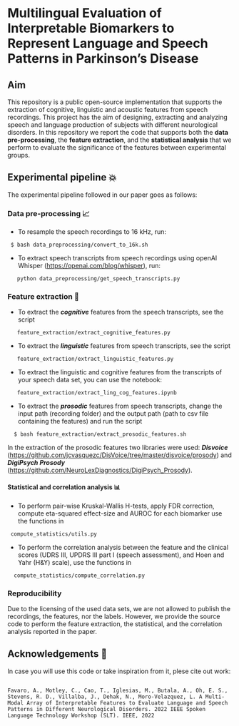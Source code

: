 # Multilingual Evaluation of Interpretable Biomarkers to Represent Language and Speech Patterns in Parkinson’s Disease

## Aim 

This repository is a public open-source implementation that supports the extraction of cognitive, linguistic and acoustic features from speech recordings. This project has the aim of designing, extracting and analyzing speech and language production of subjects with different neurological disorders. 
In this repository we report the code that supports both the **data pre-processing**, the **feature extraction**, and the **statistical analysis** that we perform to evaluate the significance of the features between experimental groups.


## Experimental pipeline 💥

The experimental pipeline followed in our paper goes as follows:

### Data pre-processing 📈

   - To resample the speech recordings to 16 kHz, run:

  ``` 
   $ bash data_preprocessing/convert_to_16k.sh
 
  ```
   - To extract speech transcripts from speech recordings using openAI Whisper (https://openai.com/blog/whisper), run:

   ```
      python data_preprocessing/get_speech_transcripts.py
   ```

### Feature extraction 🔨

   - To extract the ***cognitive*** features from the speech transcripts, see the script

   ``` 
      feature_extraction/extract_cognitive_features.py
  ```
   - To extract the ***linguistic*** features from speech transcripts, see the script

  ```
     feature_extraction/extract_linguistic_features.py
  ```
   - To extract the linguistic and cognitive features from the transcripts of your speech data set, you can use the notebook:

  ``` 
     feature_extraction/extract_ling_cog_features.ipynb
  ```
   - To extract the ***prosodic*** features from speech transcripts, change the input path (recording folder) and the output path (path to csv file containing the features) and run the script 

  ```
    $ bash feature_extraction/extract_prosodic_features.sh 
  ```
   In the extraction of the prosodic features two libraries were used: ***Disvoice*** (https://github.com/jcvasquezc/DisVoice/tree/master/disvoice/prosody) and ***DigiPsych Prosody*** (https://github.com/NeuroLexDiagnostics/DigiPsych_Prosody). 

#### Statistical and correlation analysis 📊

   - To perform pair-wise Kruskal-Wallis H-tests, apply FDR correction, compute eta-squared effect-size and AUROC for each biomarker use the functions in 
  ```
   compute_statistics/utils.py
   ```
   
   - To perform the correlation analysis between the feature and the clinical scores (UDRS III, UPDRS III part I (speech assessment), and Hoen and Yahr (H\&Y) scale), use the functions in  
  ``` 
    compute_statistics/compute_correlation.py
   ```
   
### Reproducibility

Due to the licensing of the used data sets, we are not allowed to publish the recordings, the features, nor the labels. However, we provide the source code to perform the feature extraction, the statistical, and the correlation analysis reported in the paper. 

## Acknowledgements 🙏

In case you will use this code or take inspiration from it, plese cite out work: 
```

Favaro, A., Motley, C., Cao, T., Iglesias, M., Butala, A., Oh, E. S., Stevens, R. D., Villalba, J., Dehak, N., Moro-Velazquez, L. A Multi-Modal Array of Interpretable Features to Evaluate Language and Speech Patterns in Different Neurological Disorders. 2022 IEEE Spoken Language Technology Workshop (SLT). IEEE, 2022

```